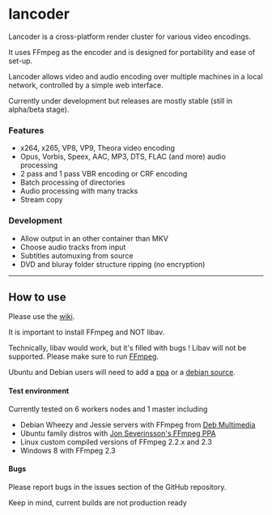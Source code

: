 lancoder
============

Lancoder is a cross-platform render cluster for various video encodings.

It uses FFmpeg as the encoder and is designed for portability and ease of set-up.

Lancoder allows video and audio encoding over multiple machines in a local network, controlled by a simple web interface.

Currently under development but releases are mostly stable (still in alpha/beta stage).

### Features
* x264, x265, VP8, VP9, Theora video encoding
* Opus, Vorbis, Speex, AAC, MP3, DTS, FLAC (and more) audio processing
* 2 pass and 1 pass VBR encoding or CRF encoding
* Batch processing of directories
* Audio processing with many tracks
* Stream copy


### Development
* Allow output in an other container than MKV
* Choose audio tracks from input
* Subtitles automuxing from source
* DVD and bluray folder structure ripping (no encryption)

---

## How to use
Please use the [wiki](https://github.com/jdupl/lancoder/wiki/How-to-setup-lancoder).

It is important to install FFmpeg and NOT libav.

Technically, libav would work, but it's filled with bugs ! Libav will not be supported. Please make sure to run [FFmpeg](http://ffmpeg.org).

Ubuntu and Debian users will need to add a [ppa](https://launchpad.net/~mc3man/+archive/ubuntu/trusty-media) or a [debian source](http://deb-multimedia.org/).

#### Test environment
Currently tested on 6 workers nodes and 1 master including 
* Debian Wheezy and Jessie servers with FFmpeg from [Deb Multimedia](http://www.deb-multimedia.org/)
* Ubuntu family distros with [Jon Severinsson's FFmpeg PPA](https://launchpad.net/~jon-severinsson/+archive/ubuntu/ffmpeg)
* Linux custom compiled versions of FFmpeg 2.2.x and 2.3
* Windows 8 with FFmpeg 2.3

#### Bugs
Please report bugs in the issues section of the GitHub repository.

Keep in mind, current builds are not production ready
